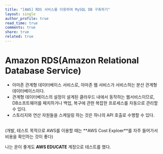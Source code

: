 ```yaml
---
title: "[AWS] RDS 서비스를 이용하여 MySQL DB 구축하기"
layout: single
author_profile: true
read_time: true
comments: true
share: true
related: true
---
```


#  Amazon RDS(Amazon Relational Database Service)

* 아마존 관계형 데이터베이스 서비스로, 아마존 웹 서비스가 서비스하는 분산 관계형 데이터베이스이다.   
* 관계형 데이터베이스의 설정이 설계된 클라우드 내에서 동작하는 웹서비스이므로, DB소프트웨어를 패치하거나 백업, 복구에 관한 복잡한 프로세스를 자동으로 관리할 수 있다.
* 스토리지와 연산 자원들을 스케일링 하는 것은 하나의 API 호출로 수행할 수 있다.
<br/>
(개발, 테스트 목적으로 AWS를 이용할 때는 **AWS Cost Exploer**를 자주 들어가서 비용을 확인하는 것이 좋다)
<br/>

나는 운이 좋게도 **AWS EDUCATE** 계정으로 테스트를 했다.